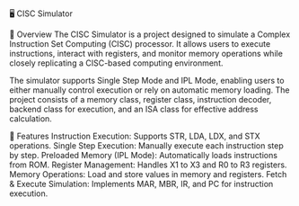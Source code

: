🖥️ CISC Simulator

📌 Overview
The CISC Simulator is a project designed to simulate a Complex Instruction Set Computing (CISC) processor. It allows users to execute instructions, interact with registers, and monitor memory operations while closely replicating a CISC-based computing environment.

The simulator supports Single Step Mode and IPL Mode, enabling users to either manually control execution or rely on automatic memory loading. The project consists of a memory class, register class, instruction decoder, backend class for execution, and an ISA class for effective address calculation.

🚀 Features
Instruction Execution: Supports STR, LDA, LDX, and STX operations.
Single Step Execution: Manually execute each instruction step by step.
Preloaded Memory (IPL Mode): Automatically loads instructions from ROM.
Register Management: Handles X1 to X3 and R0 to R3 registers.
Memory Operations: Load and store values in memory and registers.
Fetch & Execute Simulation: Implements MAR, MBR, IR, and PC for instruction execution.
